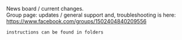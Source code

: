News board  / current changes.  
Group page: updates / general support and, troubleshooting  is here: https://www.facebook.com/groups/1502404840209556


`instructions can be found in folders`

